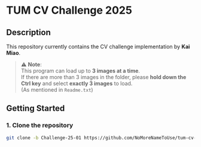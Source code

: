 # TUM CV Challenge 2025

## Description

This repository currently contains the CV challenge implementation by **Kai Miao**.

> ⚠️ **Note**:  
> This program can load up to **3 images at a time**.  
> If there are more than 3 images in the folder, please **hold down the Ctrl key** and select **exactly 3 images** to load.  
> (As mentioned in `Readme.txt`)

## Getting Started

### 1. Clone the repository

```bash
git clone -b Challenge-25-01 https://github.com/NoMoreNameToUse/tum-cv-challenge-2025.git
